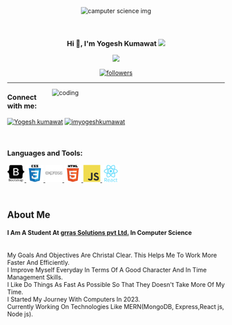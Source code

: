 
<div align="center">
  <img src="https://thumbs.dreamstime.com/b/computer-science-typographic-header-education-student-write-software-create-code-coding-script-project-digital-217077228.jpg" style="max-width: 100%;" alt=" camputer science img" />
</div>

<div align="center">

<!--   <img src="./gitbg-1.jpg" style="max-width: 100%;" alt="Welcome to my Github Profile" /> -->
  <br />
  <br />
</div>
<h3 align="center">
  Hi 👋, I'm Yogesh Kumawat
  <img src="https://media.giphy.com/media/hvRJCLFzcasrR4ia7z/giphy.gif" width="28"> 
</h3>

<p align="center">
  <a href="https://github.com/DenverCoder1/readme-typing-svg"><img src="https://readme-typing-svg.herokuapp.com/?lines=Web%20Developer;A%20Computer%20Science%20Engineer;Always%20learning%20new%20things&center=true&width=380&height=45"></a>
</p>
<p align="center">
  <a href="https://github.com/Programmeryogesh">
    <img alt="followers" title="Follow me on Github" src="https://img.shields.io/github/followers/Programmeryogesh?color=236ad3&labelColor=1155ba&style=for-the-badge&logo=github&label=Follow"/></a><br />
  <hr>
</p>
<img align="right" alt="coding" width="400" src="https://cdn.dribbble.com/users/1162077/screenshots/3848914/media/320984a9ca58b3c73274c9259ecf6de8.gif">
<h3 align="left">Connect with me:</h3>
<p align="left">
<a href="https://www.linkedin.com/in/yogesh-kumawat-42b524286/" target="blank"><img align="center" src="https://raw.githubusercontent.com/rahuldkjain/github-profile-readme-generator/master/src/images/icons/Social/linked-in-alt.svg" alt="Yogesh kumawat" height="30" width="40" /></a>
<a href="https://www.instagram.com/imyogeshkumar/" target="blank"><img align="center" src="https://raw.githubusercontent.com/rahuldkjain/github-profile-readme-generator/master/src/images/icons/Social/instagram.svg" alt="imyogeshkumawat" height="30" width="40" /></a>
</p><br />
<h3 align="left">Languages and Tools:</h3>
<p align="left"> <a href="https://getbootstrap.com" target="_blank" rel="noreferrer"> <img src="https://raw.githubusercontent.com/devicons/devicon/master/icons/bootstrap/bootstrap-plain-wordmark.svg" alt="bootstrap" width="40" height="40"/> </a> <a href="https://www.w3schools.com/css/" target="_blank" rel="noreferrer"> <img src="https://raw.githubusercontent.com/devicons/devicon/master/icons/css3/css3-original-wordmark.svg" alt="css3" width="40" height="40"/> </a> <a href="https://expressjs.com" target="_blank" rel="noreferrer"> <img src="https://raw.githubusercontent.com/devicons/devicon/master/icons/express/express-original-wordmark.svg" alt="express" width="40" height="40"/> </a> <a href="https://www.w3.org/html/" target="_blank" rel="noreferrer"> <img src="https://raw.githubusercontent.com/devicons/devicon/master/icons/html5/html5-original-wordmark.svg" alt="html5" width="40" height="40"/> </a> <a href="https://developer.mozilla.org/en-US/docs/Web/JavaScript" target="_blank" rel="noreferrer"> <img src="https://raw.githubusercontent.com/devicons/devicon/master/icons/javascript/javascript-original.svg" alt="javascript" width="40" height="40"/> </a> <a href="https://reactjs.org/" target="_blank" rel="noreferrer"> <img src="https://raw.githubusercontent.com/devicons/devicon/master/icons/react/react-original-wordmark.svg" alt="react" width="40" height="40"/> </a> </p><br />

## About Me
 
#### I Am A Student At <a href="https://grras.com/page/ratings-reviews">grras Solutions pvt Ltd.</a> In Computer Science 
<br>
My Goals And Objectives Are Christal Clear. This Helps Me To Work More Faster And Efficiently.
<br>
I Improve Myself Everyday In Terms Of A Good Character And In Time Management Skills.
<br>
I Like Do Things As Fast As Possible So That They Doesn't Take More Of My Time.
<br>
I Started My Journey With Computers In 2023.
<br>
Currently Working On Technologies Like MERN(MongoDB, Express,React js, Node js).


